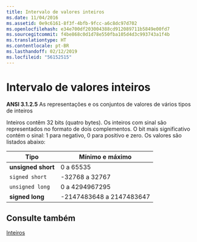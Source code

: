 ```yaml
---
title: Intervalo de valores inteiros
ms.date: 11/04/2016
ms.assetid: 0e9c6161-8f3f-4bfb-9fcc-a6c8dc97d702
ms.openlocfilehash: e34e700df203004388cd912089711b5849e00fd7
ms.sourcegitcommit: f4be868c0d1d78e550fba105d4d3c993743a1f4b
ms.translationtype: HT
ms.contentlocale: pt-BR
ms.lasthandoff: 02/12/2019
ms.locfileid: "56152515"
---
```

# <a name="range-of-integer-values"></a>Intervalo de valores inteiros

**ANSI 3.1.2.5** As representações e os conjuntos de valores de vários tipos de inteiros

Inteiros contêm 32 bits (quatro bytes). Os inteiros com sinal são representados no formato de dois complementos. O bit mais significativo contém o sinal: 1 para negativo, 0 para positivo e zero. Os valores são listados abaixo:

|Tipo|Mínimo e máximo|
|----------|-------------------------|
|**unsigned short**|0 a 65535|
|`signed short`|-32768 a 32767|
|`unsigned long`|0 a 4294967295|
|**signed long**|-2147483648 a 2147483647|

## <a name="see-also"></a>Consulte também

[Inteiros](../c-language/integers.md)
